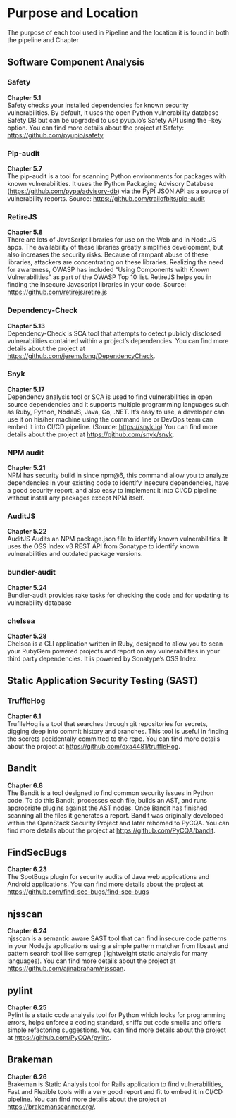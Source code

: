 # Purpose and Location
The purpose of each tool used in Pipeline and the location it is found in both the pipeline and Chapter
## Software Component Analysis 
### Safety
**Chapter 5.1**  
Safety checks your installed dependencies for known security vulnerabilities.
By default, it uses the open Python vulnerability database Safety DB but can be upgraded to use pyup.io’s Safety API using the –key option.
You can find more details about the project at Safety: https://github.com/pyupio/safety

### Pip-audit
**Chapter 5.7**  
The pip-audit is a tool for scanning Python environments for packages with known vulnerabilities. It uses the Python Packaging Advisory Database (https://github.com/pypa/advisory-db) via the PyPI JSON API as a source of vulnerability reports.
Source: https://github.com/trailofbits/pip-audit

### RetireJS
**Chapter 5.8**  
There are lots of JavaScript libraries for use on the Web and in Node.JS apps. The availability of these libraries greatly simplifies development, but also increases the security risks. Because of rampant abuse of these libraries, attackers are concentrating on these libraries. Realizing the need for awareness, OWASP has included “Using Components with Known Vulnerabilities” as part of the OWASP Top 10 list.
RetireJS helps you in finding the insecure Javascript libraries in your code.
Source: https://github.com/retirejs/retire.js

### Dependency-Check
**Chapter 5.13**  
Dependency-Check is SCA tool that attempts to detect publicly disclosed vulnerabilities contained within a project’s dependencies.
You can find more details about the project at https://github.com/jeremylong/DependencyCheck.

### Snyk 
**Chapter 5.17**  
Dependency analysis tool or SCA is used to find vulnerabilities in open source dependencies and it supports multiple programming languages such as Ruby, Python, NodeJS, Java, Go, .NET. It’s easy to use, a developer can use it on his/her machine using the command line or DevOps team can embed it into CI/CD pipeline. (Source: https://snyk.io)
You can find more details about the project at https://github.com/snyk/snyk.

### NPM audit
**Chapter 5.21**  
NPM has security build in since npm@6, this command allow you to analyze dependencies in your existing code to identify insecure dependencies, have a good security report, and also easy to implement it into CI/CD pipeline without install any packages except NPM itself.

### AuditJS
**Chapter 5.22**  
AuditJS Audits an NPM package.json file to identify known vulnerabilities. It uses the OSS Index v3 REST API from Sonatype to identify known vulnerabilities and outdated package versions.

### bundler-audit
**Chapter 5.24**  
Bundler-audit provides rake tasks for checking the code and for updating its vulnerability database

### chelsea
**Chapter 5.28**  
Chelsea is a CLI application written in Ruby, designed to allow you to scan your RubyGem powered projects and report on any vulnerabilities in your third party dependencies. It is powered by Sonatype’s OSS Index.

## Static Application Security Testing (SAST)
### TruffleHog
**Chapter 6.1**  
TruflleHog is a tool that searches through git repositories for secrets, digging deep into commit history and branches. This tool is useful in finding the secrets accidentally committed to the repo.
You can find more details about the project at https://github.com/dxa4481/truffleHog.

## Bandit
**Chapter 6.8**  
The Bandit is a tool designed to find common security issues in Python code.
To do this Bandit, processes each file, builds an AST, and runs appropriate plugins against the AST nodes. Once Bandit has finished scanning all the files it generates a report.
Bandit was originally developed within the OpenStack Security Project and later rehomed to PyCQA.
You can find more details about the project at https://github.com/PyCQA/bandit.

## FindSecBugs
**Chapter 6.23**  
The SpotBugs plugin for security audits of Java web applications and Android applications.
You can find more details about the project at https://github.com/find-sec-bugs/find-sec-bugs

## njsscan
**Chapter 6.24**  
njsscan is a semantic aware SAST tool that can find insecure code patterns in your Node.js applications using a simple pattern matcher from libsast and pattern search tool like semgrep (lightweight static analysis for many languages).
You can find more details about the project at https://github.com/ajinabraham/njsscan.

## pylint
**Chapter 6.25**  
Pylint is a static code analysis tool for Python which looks for programming errors, helps enforce a coding standard, sniffs out code smells and offers simple refactoring suggestions.
You can find more details about the project at https://github.com/PyCQA/pylint.

## Brakeman
**Chapter 6.26**  
Brakeman is Static Analysis tool for Rails application to find vulnerabilities, Fast and Flexible tools with a very good report and fit to embed it in CI/CD pipeline.
You can find more details about the project at https://brakemanscanner.org/.
